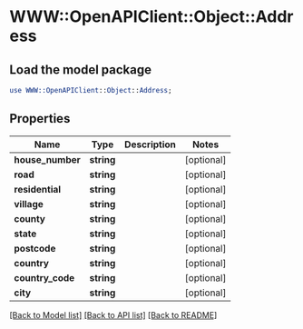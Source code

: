 # WWW::OpenAPIClient::Object::Address

## Load the model package
```perl
use WWW::OpenAPIClient::Object::Address;
```

## Properties
Name | Type | Description | Notes
------------ | ------------- | ------------- | -------------
**house_number** | **string** |  | [optional] 
**road** | **string** |  | [optional] 
**residential** | **string** |  | [optional] 
**village** | **string** |  | [optional] 
**county** | **string** |  | [optional] 
**state** | **string** |  | [optional] 
**postcode** | **string** |  | [optional] 
**country** | **string** |  | [optional] 
**country_code** | **string** |  | [optional] 
**city** | **string** |  | [optional] 

[[Back to Model list]](../README.md#documentation-for-models) [[Back to API list]](../README.md#documentation-for-api-endpoints) [[Back to README]](../README.md)


